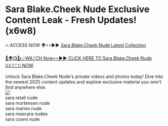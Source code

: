 # Sara Blake.Cheek Nude Exclusive Content Leak - Fresh Updates! (x6w8)

🔥 ACCESS NOW 🌍==►► <a href="https://tinyurl.com/2mz8nhtm" rel="nofollow">Sara Blake.Cheek Nude Latest Collection</a>
<br><br>
[🔴🌍📺📱👉WA𝚃CH Now==►► CLICK HERE TO Sara Blake.Cheek Nude 𝚆𝙰𝚃𝙲𝙷 NOW](https://tinyurl.com/2mz8nhtm)
<br><br>
Unlock Sara Blake.Cheek Nude's private videos and photos today! Dive into the newest 2025 content updates and explore exclusive material you won’t find anywhere else.
<br>
<a href="https://tinyurl.com/2mz8nhtm" rel="nofollow" data-target="animated-image.originalLink"><img src="https://camo.githubusercontent.com/8a4f000d20f83aca3bf7ec5f350d767afa0574a8a352519fd8cfa583a6f93a33/68747470733a2f2f692e696d6775722e636f6d2f644a486b345a712e676966" data-canonical-src="https://i.imgur.com/dJHk4Zq.gif" style="max-width: 100%; display: inline-block;" data-target="animated-image.originalImage"></a>
<br>
sara retali nude<br>
sara mortensen nude<br>
sara marino nude<br>
sara mascara nudes<br>
sara cosmi nude